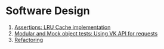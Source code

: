 # Software Design

1. [Assertions: LRU Cache implementation](1-assertions)
2. [Modular and Mock object tests: Using VK API for requests](2-api)
3. [Refactoring](3-refactoring)
